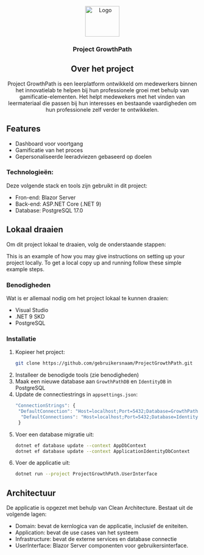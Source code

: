 <!-- PROJECT LOGO -->
<br />
<div align="center">
  <a href="[https://github.com/github_username/repo_name](https://github.com/Dracey/ProjectGrowthPath)">
    <img src="https://github.com/user-attachments/assets/fb4c28ef-c97d-46c1-87cb-6abc71261079" alt="Logo" width="90" height="80">
  </a>

<h3 align="center">Project GrowthPath</h3>

 ## Over het project
 <p align="center">
    Project GrowthPath is een leerplatform ontwikkeld om medewerkers binnen het innovatielab te helpen bij hun professionele groei met behulp van gamificatie-elementen. Het helpt medewekers met het vinden van leermateriaal die passen bij hun interesses en bestaande vaardigheden om  hun professionele zelf verder te ontwikkelen. 
    <br />
  </p>
</div>

## Features
* Dashboard voor voortgang
* Gamificatie van het proces
* Gepersonaliseerde leeradviezen gebaseerd op doelen

### Technologieën:
Deze volgende stack en tools zijn gebruikt in dit project:
* Fron-end: Blazor Server
* Back-end: ASP.NET Core (.NET 9)
* Database: PostgreSQL 17.0

<!-- GETTING STARTED -->
## Lokaal draaien 
Om dit project lokaal te draaien, volg de onderstaande stappen:

This is an example of how you may give instructions on setting up your project locally.
To get a local copy up and running follow these simple example steps.

### Benodigheden
Wat is er allemaal nodig om het project lokaal te kunnen draaien:
* Visual Studio
* .NET 9 SKD
* PostgreSQL

### Installatie
1. Kopieer het project:
   ```sh
   git clone https://github.com/gebruikersnaam/ProjectGrowthPath.git
   ```
2. Installeer de benodigde tools (zie benodigheden)
3. Maak een nieuwe database aan `GrowthPathDB` en `IdentityDB` in PostgreSQL
4. Update de connectiestrings in `appsettings.json`:
   ```js
   "ConnectionStrings": {
    "DefaultConnection": "Host=localhost;Port=5432;Database=GrowthPathDB;Username=postgres;Password=yourpassword"
     "DefaultConnections": "Host=localhost;Port=5432;Database=IdentityDB;Username=postgres;Password=yourpassword"
    }
   ```
5. Voer een database migratie uit:
   ```sh
   dotnet ef database update --context AppDbContext
   dotnet ef database update --context ApplicationIdentityDbContext
   ```
6. Voer de applicatie uit:
   ```sh
   dotnet run --project ProjectGrowthPath.UserInterface
   ```
## Architectuur
De applicatie is opgezet met behulp van Clean Architecture. 
Bestaat uit de volgende lagen: 
* Domain: bevat de kernlogica van de applicatie, inclusief de eniteiten.
* Application: bevat de use cases van het systeem
* Infrastructure: bevat de externe services en database connectie
* UserInterface: Blazor Server componenten voor gebruikersinterface. 

